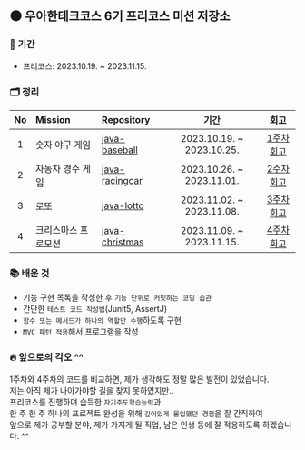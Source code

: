 
## **🌑 우아한테크코스 6기 프리코스 미션 저장소**

### 📅 기간
- 프리코스: 2023.10.19. ~ 2023.11.15.

### 🗂️ 정리
| No | Mission    | Repository                                                                        |            기간             |     회고     |
|:------:|:-----------|:----------------------------------------------------------------------------------|:-------------------------:|:----------:|
| 1 | 숫자 야구 게임   | [java-baseball](https://github.com/rednada1486/java-baseball-6/tree/rednada1486)               | 2023.10.19. ~ 2023.10.25. | [1주차 회고]() |
| 2 | 자동차 경주 게임  | [java-racingcar](https://github.com/rednada1486/java-racingcar-6/tree/rednada1486)              | 2023.10.26. ~ 2023.11.01. | [2주차 회고](https://velog.io/@rednada1486_/Week2-%ED%9B%84%EA%B8%B0) |
| 3 | 로또         | [java-lotto](https://github.com/rednada1486/java-lotto-6/tree/rednada1486)                | 2023.11.02. ~ 2023.11.08. | [3주차 회고](https://velog.io/@rednada1486_/Week3-%ED%9B%84%EA%B8%B0) |
| 4 | 크리스마스 프로모션 | [java-christmas](https://github.com/rednada1486/java-christmas-6-rednada1486/tree/rednada1486) | 2023.11.09. ~ 2023.11.15. | [4주차 회고](https://velog.io/@rednada1486_/Week4-%ED%9B%84%EA%B8%B0) |

### 📚️ 배운 것

- 기능 구현 목록을 작성한 후 `기능 단위로 커밋하는 코딩 습관`
- 간단한 `테스트 코드 작성법`(Junit5, AssertJ)
- `함수 또는 메서드가 하나의 역할만 수행`하도록 구현
- `MVC 패턴 적용`해서 프로그램을 작성


### 🔥️ 앞으로의 각오 ^^ 

1주차와 4주차의 코드를 비교하면, 제가 생각해도 정말 많은 발전이 있었습니다.  
저는 아직 제가 나아가야할 길을 찾지 못하였지만..   
프리코스를 진행하며 습득한 `자기주도학습능력`과  
한 주 한 주 하나의 프로젝트 완성을 위해 `깊이있게 몰입했던 경험`을 잘 간직하여   
앞으로 제가 공부할 분야, 제가 가지게 될 직업, 남은 인생 등에 잘 적용하도록 하겠습니다. ^^  

